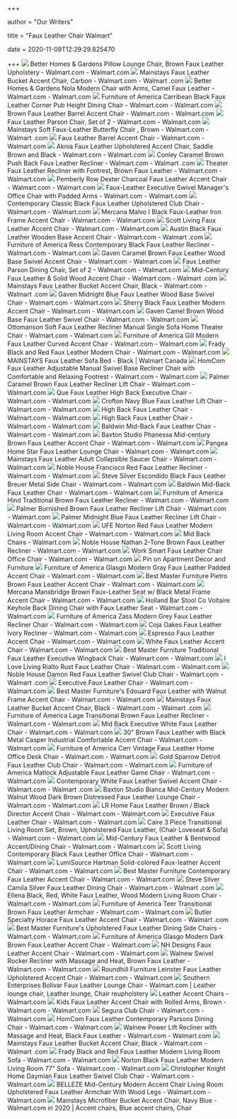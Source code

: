 +++
        
author = "Our Writers"
        
title = "Faux Leather Chair Walmart"
        
date = 2020-11-09T12:29:29.825470
        
+++
[ ![](https://i5.walmartimages.com/asr/6a508187-58ed-4b9f-b154-d56bbb49aafa_1.56a01934e27041faaa06f68fa8c57b5c.jpeg)](https://i5.walmartimages.com/asr/6a508187-58ed-4b9f-b154-d56bbb49aafa_1.56a01934e27041faaa06f68fa8c57b5c.jpeg) Better Homes & Gardens Pillow Lounge Chair, Brown Faux Leather Upholstery -  Walmart.com - Walmart.com
[ ![](https://i5.walmartimages.com/asr/d8b6b6e4-cac6-4e99-9c85-f5f304387c67_2.9114d1a9f21ebea35916e53b8dec42a3.jpeg?odnWidth=612&odnHeight=612&odnBg=ffffff)](https://i5.walmartimages.com/asr/d8b6b6e4-cac6-4e99-9c85-f5f304387c67_2.9114d1a9f21ebea35916e53b8dec42a3.jpeg?odnWidth=612&odnHeight=612&odnBg=ffffff) Mainstays Faux Leather Bucket Accent Chair, Carbon - Walmart.com - Walmart .com
[ ![](https://i5.walmartimages.com/asr/2f09adfe-c48b-49c2-862c-6f8ea5f9126b.fa326fa6c19c9bf9e514b169bb2f5626.jpeg)](https://i5.walmartimages.com/asr/2f09adfe-c48b-49c2-862c-6f8ea5f9126b.fa326fa6c19c9bf9e514b169bb2f5626.jpeg) Better Homes & Gardens Nola Modern Chair with Arms, Camel Faux Leather -  Walmart.com - Walmart.com
[ ![](https://i5.walmartimages.com/asr/2483ddbf-5b5d-42f3-9619-4ca2665ab51d_1.ecec8c4351fd344fb4a03715f163025e.jpeg?odnWidth=612&odnHeight=612&odnBg=ffffff)](https://i5.walmartimages.com/asr/2483ddbf-5b5d-42f3-9619-4ca2665ab51d_1.ecec8c4351fd344fb4a03715f163025e.jpeg?odnWidth=612&odnHeight=612&odnBg=ffffff) Furniture of America Carribean Black Faux Leather Corner Pub Height Dining  Chair - Walmart.com - Walmart.com
[ ![](https://i5.walmartimages.com/asr/5985e706-88ea-4d6c-9a35-4eff60d4102a_1.68e6ed874a5f4960aa6e004d5d0e9e19.jpeg?odnWidth=612&odnHeight=612&odnBg=ffffff)](https://i5.walmartimages.com/asr/5985e706-88ea-4d6c-9a35-4eff60d4102a_1.68e6ed874a5f4960aa6e004d5d0e9e19.jpeg?odnWidth=612&odnHeight=612&odnBg=ffffff) Brown Faux Leather Barrel Accent Chair - Walmart.com - Walmart.com
[ ![](https://i5.walmartimages.com/asr/f88786a6-3d94-4fa2-9d96-c22e1477c084_1.05166827bb28659b3b0e78b57f417cef.jpeg)](https://i5.walmartimages.com/asr/f88786a6-3d94-4fa2-9d96-c22e1477c084_1.05166827bb28659b3b0e78b57f417cef.jpeg) Faux Leather Parson Chair, Set of 2 - Walmart.com - Walmart.com
[ ![](https://i5.walmartimages.com/asr/e53c0687-b490-44de-80cc-8a368afa1e6f_1.9aaaceadcbc6d1e6ec68e0b4f1d0a1e3.jpeg)](https://i5.walmartimages.com/asr/e53c0687-b490-44de-80cc-8a368afa1e6f_1.9aaaceadcbc6d1e6ec68e0b4f1d0a1e3.jpeg) Mainstays Soft Faux-Leather Butterfly Chair , Brown - Walmart.com - Walmart .com
[ ![](https://i5.walmartimages.com/asr/f5f9aa58-28a7-43eb-a741-d50489d5f1e5_1.1f61dfc87c1d227c7fcfded60a66f6cd.jpeg?odnWidth=612&odnHeight=612&odnBg=ffffff)](https://i5.walmartimages.com/asr/f5f9aa58-28a7-43eb-a741-d50489d5f1e5_1.1f61dfc87c1d227c7fcfded60a66f6cd.jpeg?odnWidth=612&odnHeight=612&odnBg=ffffff) Faux Leather Barrel Accent Chair - Walmart.com - Walmart.com
[ ![](https://i5.walmartimages.com/asr/69c7a747-5796-4974-bdce-45c73841b933_1.3fd46523b64596fcc3962ff0aab53843.jpeg?odnWidth=612&odnHeight=612&odnBg=ffffff)](https://i5.walmartimages.com/asr/69c7a747-5796-4974-bdce-45c73841b933_1.3fd46523b64596fcc3962ff0aab53843.jpeg?odnWidth=612&odnHeight=612&odnBg=ffffff) Aknia Faux Leather Upholstered Accent Chair, Saddle Brown and Black -  Walmart.com - Walmart.com
[ ![](https://i5.walmartimages.com/asr/b9a4c0cc-644f-4654-bb5c-f21958c81f8a_1.937c593d96823afa3314f35f32c2fbf5.jpeg?odnWidth=612&odnHeight=612&odnBg=ffffff)](https://i5.walmartimages.com/asr/b9a4c0cc-644f-4654-bb5c-f21958c81f8a_1.937c593d96823afa3314f35f32c2fbf5.jpeg?odnWidth=612&odnHeight=612&odnBg=ffffff) Conley Caramel Brown Push Back Faux Leather Recliner - Walmart.com - Walmart .com
[ ![](https://i5.walmartimages.com/asr/00274842-01d1-489f-a0e4-14986c71e245_1.b8ec15f9601d86a947a8c4d778e05c8c.jpeg?odnWidth=612&odnHeight=612&odnBg=ffffff)](https://i5.walmartimages.com/asr/00274842-01d1-489f-a0e4-14986c71e245_1.b8ec15f9601d86a947a8c4d778e05c8c.jpeg?odnWidth=612&odnHeight=612&odnBg=ffffff) Theater Faux Leather Recliner with Footrest, Brown Faux Leather - Walmart.com  - Walmart.com
[ ![](https://i5.walmartimages.com/asr/74169197-fa7a-442c-9b49-704bcc62f428_1.aea895aad9d3caa96870e1d5d07af234.jpeg?odnWidth=612&odnHeight=612&odnBg=ffffff)](https://i5.walmartimages.com/asr/74169197-fa7a-442c-9b49-704bcc62f428_1.aea895aad9d3caa96870e1d5d07af234.jpeg?odnWidth=612&odnHeight=612&odnBg=ffffff) Pemberly Row Dexter Charcoal Faux Leather Accent Chair - Walmart.com -  Walmart.com
[ ![](https://i5.walmartimages.com/asr/669616bc-c428-482d-aaad-a26976bb3da7_1.da11dd37069e7023f00902c5cce01e5a.jpeg)](https://i5.walmartimages.com/asr/669616bc-c428-482d-aaad-a26976bb3da7_1.da11dd37069e7023f00902c5cce01e5a.jpeg) Faux-Leather Executive Swivel Manager's Office Chair with Padded Arms -  Walmart.com - Walmart.com
[ ![](https://i5.walmartimages.com/asr/5c6797f1-6c8c-4549-847d-bd3ababdb8c2.ef0061ef18c3c27d6fdc681992fb7cad.jpeg?odnWidth=612&odnHeight=612&odnBg=ffffff)](https://i5.walmartimages.com/asr/5c6797f1-6c8c-4549-847d-bd3ababdb8c2.ef0061ef18c3c27d6fdc681992fb7cad.jpeg?odnWidth=612&odnHeight=612&odnBg=ffffff) Contemporary Classic Black Faux Leather Upholstered Club Chair - Walmart.com  - Walmart.com
[ ![](https://i5.walmartimages.com/asr/a848b520-4c88-413b-93e2-4ac5ba0d6bdb.9ef63898cc3475af701200d27a2b51b9.jpeg?odnWidth=612&odnHeight=612&odnBg=ffffff)](https://i5.walmartimages.com/asr/a848b520-4c88-413b-93e2-4ac5ba0d6bdb.9ef63898cc3475af701200d27a2b51b9.jpeg?odnWidth=612&odnHeight=612&odnBg=ffffff) Mercana Malvo I Black Faux-Leather Iron Frame Accent Chair - Walmart.com -  Walmart.com
[ ![](https://i5.walmartimages.com/asr/3f04a1b8-1790-4fb8-94ed-274d536af966_1.5c4840be59430407413b1d72b33322db.jpeg?odnWidth=612&odnHeight=612&odnBg=ffffff)](https://i5.walmartimages.com/asr/3f04a1b8-1790-4fb8-94ed-274d536af966_1.5c4840be59430407413b1d72b33322db.jpeg?odnWidth=612&odnHeight=612&odnBg=ffffff) Scott Living Faux Leather Accent Chair - Walmart.com - Walmart.com
[ ![](https://i5.walmartimages.com/asr/d911a23d-0b12-4e70-ae4c-1331c89c8178.431b4ae39cb245ed00606fba8ded9254.jpeg?odnWidth=612&odnHeight=612&odnBg=ffffff)](https://i5.walmartimages.com/asr/d911a23d-0b12-4e70-ae4c-1331c89c8178.431b4ae39cb245ed00606fba8ded9254.jpeg?odnWidth=612&odnHeight=612&odnBg=ffffff) Austin Black Faux Leather Wooden Base Accent Chair - Walmart.com - Walmart .com
[ ![](https://i5.walmartimages.com/asr/5ae44b56-5798-4b1c-b6d4-89ff7ff3127a.bf96364ccd9696738209aa52a2f8b7a0.jpeg?odnWidth=612&odnHeight=612&odnBg=ffffff)](https://i5.walmartimages.com/asr/5ae44b56-5798-4b1c-b6d4-89ff7ff3127a.bf96364ccd9696738209aa52a2f8b7a0.jpeg?odnWidth=612&odnHeight=612&odnBg=ffffff) Furniture of America Ress Contemporary Black Faux Leather Recliner - Walmart.com  - Walmart.com
[ ![](https://i5.walmartimages.com/asr/f13333e8-54f0-43ba-9228-1b509ba618c2_1.bb3bac8295bfd92e7dd76815309e4da1.jpeg?odnWidth=612&odnHeight=612&odnBg=ffffff)](https://i5.walmartimages.com/asr/f13333e8-54f0-43ba-9228-1b509ba618c2_1.bb3bac8295bfd92e7dd76815309e4da1.jpeg?odnWidth=612&odnHeight=612&odnBg=ffffff) Gaven Caramel Brown Faux Leather Wood Base Swivel Accent Chair - Walmart.com  - Walmart.com
[ ![](https://i5.walmartimages.com/asr/e54f6f01-9951-43d2-b763-9fd2dd74bfcb_1.3cd1e0fcd5ee63ce97c3789d5e1a219f.jpeg)](https://i5.walmartimages.com/asr/e54f6f01-9951-43d2-b763-9fd2dd74bfcb_1.3cd1e0fcd5ee63ce97c3789d5e1a219f.jpeg) Faux Leather Parson Dining Chair, Set of 2 - Walmart.com - Walmart.com
[ ![](https://i5.walmartimages.com/asr/d8fd4c77-b9d6-4732-aa2c-758b04ce49d0_1.05908132724a116a8e04868489facab1.jpeg?odnWidth=612&odnHeight=612&odnBg=ffffff)](https://i5.walmartimages.com/asr/d8fd4c77-b9d6-4732-aa2c-758b04ce49d0_1.05908132724a116a8e04868489facab1.jpeg?odnWidth=612&odnHeight=612&odnBg=ffffff) Mid-Century Faux Leather & Solid Wood Accent Chair - Walmart.com - Walmart .com
[ ![](https://i5.walmartimages.com/asr/08072fb5-1a2d-473d-8060-863b07ccfa7b_2.c3429619370adb136931c9673eed592c.jpeg?odnWidth=612&odnHeight=612&odnBg=ffffff)](https://i5.walmartimages.com/asr/08072fb5-1a2d-473d-8060-863b07ccfa7b_2.c3429619370adb136931c9673eed592c.jpeg?odnWidth=612&odnHeight=612&odnBg=ffffff) Mainstays Faux Leather Bucket Accent Chair, Black - Walmart.com - Walmart .com
[ ![](https://i5.walmartimages.com/asr/5b772510-be73-479c-8def-d1b19830d101_1.b915d02d9d52a8c423464aa2dbb00c51.jpeg?odnWidth=612&odnHeight=612&odnBg=ffffff)](https://i5.walmartimages.com/asr/5b772510-be73-479c-8def-d1b19830d101_1.b915d02d9d52a8c423464aa2dbb00c51.jpeg?odnWidth=612&odnHeight=612&odnBg=ffffff) Gaven Midnight Blue Faux Leather Wood Base Swivel Chair - Walmart.com -  Walmart.com
[ ![](https://i5.walmartimages.com/asr/b9bb6142-1dd7-4191-8194-b6b5a818cd66_1.ebed3b5f34defbd09d0531651e7f7145.jpeg?odnWidth=612&odnHeight=612&odnBg=ffffff)](https://i5.walmartimages.com/asr/b9bb6142-1dd7-4191-8194-b6b5a818cd66_1.ebed3b5f34defbd09d0531651e7f7145.jpeg?odnWidth=612&odnHeight=612&odnBg=ffffff) Sherry Black Faux Leather Modern Accent Chair - Walmart.com - Walmart.com
[ ![](https://i5.walmartimages.com/asr/84583bd7-d8b0-40a4-88fc-d7506b827ad4_1.f304d86a13e9e95a15aa88579919c903.jpeg?odnWidth=612&odnHeight=612&odnBg=ffffff)](https://i5.walmartimages.com/asr/84583bd7-d8b0-40a4-88fc-d7506b827ad4_1.f304d86a13e9e95a15aa88579919c903.jpeg?odnWidth=612&odnHeight=612&odnBg=ffffff) Gaven Camel Brown Wood Base Faux Leather Swivel Chair - Walmart.com -  Walmart.com
[ ![](https://i5.walmartimages.com/asr/1e5af80f-bb68-4b60-9cd3-2c7d6af5a459.4ded7554bec1584742a945960a9fa01e.jpeg?odnWidth=612&odnHeight=612&odnBg=ffffff)](https://i5.walmartimages.com/asr/1e5af80f-bb68-4b60-9cd3-2c7d6af5a459.4ded7554bec1584742a945960a9fa01e.jpeg?odnWidth=612&odnHeight=612&odnBg=ffffff) Ottomanson Soft Faux Leather Recliner Manual Single Sofa Home Theater Chair  - Walmart.com - Walmart.com
[ ![](https://i5.walmartimages.com/asr/7e0c0256-e6c1-44e9-9b1f-43ca06d252f2.a08a6d8256cd66c4ee7e990f6597db19.jpeg?odnWidth=612&odnHeight=612&odnBg=ffffff)](https://i5.walmartimages.com/asr/7e0c0256-e6c1-44e9-9b1f-43ca06d252f2.a08a6d8256cd66c4ee7e990f6597db19.jpeg?odnWidth=612&odnHeight=612&odnBg=ffffff) Furniture of America Gill Modern Faux Leather Curved Accent Chair - Walmart.com  - Walmart.com
[ ![](https://i5.walmartimages.com/asr/1f3c9eeb-ea6c-4fd6-94a1-62ce7810352f_1.3331cdcfb7fc3386bdfee47e495aec22.jpeg?odnWidth=612&odnHeight=612&odnBg=ffffff)](https://i5.walmartimages.com/asr/1f3c9eeb-ea6c-4fd6-94a1-62ce7810352f_1.3331cdcfb7fc3386bdfee47e495aec22.jpeg?odnWidth=612&odnHeight=612&odnBg=ffffff) Frady Black and Red Faux Leather Modern Chair - Walmart.com - Walmart.com
[ ![](https://i5.walmartimages.ca/images/Large/062/396/1062396.jpg)](https://i5.walmartimages.ca/images/Large/062/396/1062396.jpg) MAINSTAYS Faux Leather Sofa Bed - Black | Walmart Canada
[ ![](https://i5.walmartimages.com/asr/1ba7586c-31d7-4045-b888-44ad26f2b603_1.988311a724ccd3f997889703a87e1c87.jpeg?odnWidth=612&odnHeight=612&odnBg=ffffff)](https://i5.walmartimages.com/asr/1ba7586c-31d7-4045-b888-44ad26f2b603_1.988311a724ccd3f997889703a87e1c87.jpeg?odnWidth=612&odnHeight=612&odnBg=ffffff) HomCom Faux Leather Adjustable Manual Swivel Base Recliner Chair with  Comfortable and Relaxing Footrest - Walmart.com - Walmart.com
[ ![](https://i5.walmartimages.com/asr/f5b39df5-4c0d-4a14-bdd5-178e45a39ae1_1.b4460a13ffd2620942a0a9a4c3f7df57.jpeg?odnWidth=612&odnHeight=612&odnBg=ffffff)](https://i5.walmartimages.com/asr/f5b39df5-4c0d-4a14-bdd5-178e45a39ae1_1.b4460a13ffd2620942a0a9a4c3f7df57.jpeg?odnWidth=612&odnHeight=612&odnBg=ffffff) Palmer Caramel Brown Faux Leather Recliner Lift Chair - Walmart.com -  Walmart.com
[ ![](https://i5.walmartimages.com/asr/8a98c044-b809-4647-a7fc-2cb908255329_1.d987ae07a90c2a174ef3d95cc20bcdfc.jpeg?odnWidth=612&odnHeight=612&odnBg=ffffff)](https://i5.walmartimages.com/asr/8a98c044-b809-4647-a7fc-2cb908255329_1.d987ae07a90c2a174ef3d95cc20bcdfc.jpeg?odnWidth=612&odnHeight=612&odnBg=ffffff) Que Faux Leather High Back Executive Chair - Walmart.com - Walmart.com
[ ![](https://i5.walmartimages.com/asr/5eaf946f-d99c-4a77-9114-fb672e8fc223_1.1e3f8c617def512a362fab5edefdcbb2.jpeg?odnWidth=612&odnHeight=612&odnBg=ffffff)](https://i5.walmartimages.com/asr/5eaf946f-d99c-4a77-9114-fb672e8fc223_1.1e3f8c617def512a362fab5edefdcbb2.jpeg?odnWidth=612&odnHeight=612&odnBg=ffffff) Crofton Navy Blue Faux Leather Lift Chair - Walmart.com - Walmart.com
[ ![](https://i5.walmartimages.com/asr/a60f0692-d3a7-4e1f-a53b-b7b9f84a0cb3_1.74725011c7d1885cf3631cfa8df69c61.jpeg?odnWidth=612&odnHeight=612&odnBg=ffffff)](https://i5.walmartimages.com/asr/a60f0692-d3a7-4e1f-a53b-b7b9f84a0cb3_1.74725011c7d1885cf3631cfa8df69c61.jpeg?odnWidth=612&odnHeight=612&odnBg=ffffff) High Back Faux Leather Chair - Walmart.com - Walmart.com
[ ![](https://i5.walmartimages.com/asr/8da6d0c3-be4a-4b2b-b5a5-17bc139f691d_1.62734d37889fb388fed19e78fb409c8e.jpeg?odnWidth=612&odnHeight=612&odnBg=ffffff)](https://i5.walmartimages.com/asr/8da6d0c3-be4a-4b2b-b5a5-17bc139f691d_1.62734d37889fb388fed19e78fb409c8e.jpeg?odnWidth=612&odnHeight=612&odnBg=ffffff) High Back Faux Leather Chair - Walmart.com - Walmart.com
[ ![](https://i5.walmartimages.com/asr/fae7bf6f-5725-4868-8ab7-93a9d1c9247e_1.3899e51e53aafd579621d21aa4d9e164.jpeg?odnWidth=612&odnHeight=612&odnBg=ffffff)](https://i5.walmartimages.com/asr/fae7bf6f-5725-4868-8ab7-93a9d1c9247e_1.3899e51e53aafd579621d21aa4d9e164.jpeg?odnWidth=612&odnHeight=612&odnBg=ffffff) Baldwin Mid-Back Faux Leather Chair - Walmart.com - Walmart.com
[ ![](https://i5.walmartimages.com/asr/ecdcec6d-6852-4398-b401-4de8f1f5ba85_1.f0d823edc674d9e245dabdf717dd82b8.jpeg?odnWidth=612&odnHeight=612&odnBg=ffffff)](https://i5.walmartimages.com/asr/ecdcec6d-6852-4398-b401-4de8f1f5ba85_1.f0d823edc674d9e245dabdf717dd82b8.jpeg?odnWidth=612&odnHeight=612&odnBg=ffffff) Baxton Studio Phanessa Mid-century Brown Faux Leather Accent Chair - Walmart.com  - Walmart.com
[ ![](https://i5.walmartimages.com/asr/f86be8db-b159-4eaf-b03e-2ece28d30c0d_1.75ef366a4b1a1bd4fb5efd20114a1b5d.jpeg?odnWidth=612&odnHeight=612&odnBg=ffffff)](https://i5.walmartimages.com/asr/f86be8db-b159-4eaf-b03e-2ece28d30c0d_1.75ef366a4b1a1bd4fb5efd20114a1b5d.jpeg?odnWidth=612&odnHeight=612&odnBg=ffffff) Pangea Home Star Faux Leather Lounge Chair - Walmart.com - Walmart.com
[ ![](https://i5.walmartimages.com/asr/101746c7-0055-4885-9eff-0edcab073830_2.96dd609de9b991664cebbd5fdf7068a7.jpeg?odnWidth=612&odnHeight=612&odnBg=ffffff)](https://i5.walmartimages.com/asr/101746c7-0055-4885-9eff-0edcab073830_2.96dd609de9b991664cebbd5fdf7068a7.jpeg?odnWidth=612&odnHeight=612&odnBg=ffffff) Mainstays Faux Leather Adult Collapsible Saucer Chair - Walmart.com -  Walmart.com
[ ![](https://i5.walmartimages.com/asr/2daedb47-c9a3-4010-85b4-b053d3b21461_1.f9ddaa5ea89d4db06dd775c9a8fe6ea8.jpeg?odnWidth=612&odnHeight=612&odnBg=ffffff)](https://i5.walmartimages.com/asr/2daedb47-c9a3-4010-85b4-b053d3b21461_1.f9ddaa5ea89d4db06dd775c9a8fe6ea8.jpeg?odnWidth=612&odnHeight=612&odnBg=ffffff) Noble House Francisco Red Faux Leather Recliner - Walmart.com - Walmart.com
[ ![](https://i5.walmartimages.com/asr/03ed6e85-2726-4102-b179-7b71a3daf05a.b2ca28fb6de53c5ccda8548bf987e1bf.jpeg?odnWidth=612&odnHeight=612&odnBg=ffffff)](https://i5.walmartimages.com/asr/03ed6e85-2726-4102-b179-7b71a3daf05a.b2ca28fb6de53c5ccda8548bf987e1bf.jpeg?odnWidth=612&odnHeight=612&odnBg=ffffff) Steve Silver Escondido Black Faux Leather Breuer Metal Side Chair - Walmart.com  - Walmart.com
[ ![](https://i5.walmartimages.com/asr/75cacb48-d725-4c78-97fd-a013662920f8_1.20ee58e573dad25ba5a05e10f271b5b5.jpeg?odnWidth=612&odnHeight=612&odnBg=ffffff)](https://i5.walmartimages.com/asr/75cacb48-d725-4c78-97fd-a013662920f8_1.20ee58e573dad25ba5a05e10f271b5b5.jpeg?odnWidth=612&odnHeight=612&odnBg=ffffff) Baldwin Mid-Back Faux Leather Chair - Walmart.com - Walmart.com
[ ![](https://i5.walmartimages.com/asr/aa42ef4b-95d9-4bcb-8178-678cc2a8ea64_2.493f7a41fdea380eb052927a29177689.jpeg?odnWidth=612&odnHeight=612&odnBg=ffffff)](https://i5.walmartimages.com/asr/aa42ef4b-95d9-4bcb-8178-678cc2a8ea64_2.493f7a41fdea380eb052927a29177689.jpeg?odnWidth=612&odnHeight=612&odnBg=ffffff) Furniture of America Hind Traditional Brown Faux Leather Recliner - Walmart.com  - Walmart.com
[ ![](https://i5.walmartimages.com/asr/e805682b-f084-4838-a7af-89238f99ceae_1.4ba5e16028315a2f10d64728ef55b94b.jpeg?odnWidth=612&odnHeight=612&odnBg=ffffff)](https://i5.walmartimages.com/asr/e805682b-f084-4838-a7af-89238f99ceae_1.4ba5e16028315a2f10d64728ef55b94b.jpeg?odnWidth=612&odnHeight=612&odnBg=ffffff) Palmer Burnished Brown Faux Leather Recliner Lift Chair - Walmart.com -  Walmart.com
[ ![](https://i5.walmartimages.com/asr/5e9b05e1-7a8e-4fe2-92ce-a57684a066cb_1.e3300ef03930ff67aac5aa7c4f0e6e2e.jpeg?odnWidth=612&odnHeight=612&odnBg=ffffff)](https://i5.walmartimages.com/asr/5e9b05e1-7a8e-4fe2-92ce-a57684a066cb_1.e3300ef03930ff67aac5aa7c4f0e6e2e.jpeg?odnWidth=612&odnHeight=612&odnBg=ffffff) Palmer Midnight Blue Faux Leather Recliner Lift Chair - Walmart.com -  Walmart.com
[ ![](https://i5.walmartimages.com/asr/ef778ecd-7b7a-41d0-8a9f-843e18b1e9a0_1.b3355082e9f275e7ffaad7e9add5dc85.jpeg?odnWidth=612&odnHeight=612&odnBg=ffffff)](https://i5.walmartimages.com/asr/ef778ecd-7b7a-41d0-8a9f-843e18b1e9a0_1.b3355082e9f275e7ffaad7e9add5dc85.jpeg?odnWidth=612&odnHeight=612&odnBg=ffffff) UFE Norton Red Faux Leather Modern Living Room Accent Chair - Walmart.com -  Walmart.com
[ ![](https://i5.walmartimages.com/asr/ecfddb5a-eba0-445d-b282-1a1a60cdacb9_1.628cacc2088eab6faf7c058b427a6b70.jpeg)](https://i5.walmartimages.com/asr/ecfddb5a-eba0-445d-b282-1a1a60cdacb9_1.628cacc2088eab6faf7c058b427a6b70.jpeg) Mid Back Chairs - Walmart.com
[ ![](https://i5.walmartimages.com/asr/47152d90-24f5-468e-b20f-40453df5bc59_1.707d98f175a299a7e11d130369a6d43d.jpeg?odnWidth=612&odnHeight=612&odnBg=ffffff)](https://i5.walmartimages.com/asr/47152d90-24f5-468e-b20f-40453df5bc59_1.707d98f175a299a7e11d130369a6d43d.jpeg?odnWidth=612&odnHeight=612&odnBg=ffffff) Noble House Nathan 2-Tone Brown Faux Leather Recliner - Walmart.com -  Walmart.com
[ ![](https://i5.walmartimages.com/asr/7f7b0f9f-c12d-4d0e-8a38-2bd7e689d656.7f8c9c7900e68f5e99b922f600ab9d68.jpeg?odnWidth=612&odnHeight=612&odnBg=ffffff)](https://i5.walmartimages.com/asr/7f7b0f9f-c12d-4d0e-8a38-2bd7e689d656.7f8c9c7900e68f5e99b922f600ab9d68.jpeg?odnWidth=612&odnHeight=612&odnBg=ffffff) Work Smart Faux Leather Chair Office Chair - Walmart.com - Walmart.com
[ ![](https://i.pinimg.com/originals/5c/c8/4f/5cc84ff36f04d31b0d37103132ff24ff.png)](https://i.pinimg.com/originals/5c/c8/4f/5cc84ff36f04d31b0d37103132ff24ff.png) Pin on Apartment Decor and Furniture
[ ![](https://i5.walmartimages.com/asr/b34f26e4-a943-4d80-9734-caa2b0faf7e9_1.a823e64e84de101f9e91e44b7659a2a2.jpeg?odnWidth=612&odnHeight=612&odnBg=ffffff)](https://i5.walmartimages.com/asr/b34f26e4-a943-4d80-9734-caa2b0faf7e9_1.a823e64e84de101f9e91e44b7659a2a2.jpeg?odnWidth=612&odnHeight=612&odnBg=ffffff) Furniture of America Glasgo Modern Gray Faux Leather Padded Accent Chair -  Walmart.com - Walmart.com
[ ![](https://i5.walmartimages.com/asr/6ffe98d7-d86f-4167-96eb-638d3e602386_1.3200f162da2513f236d6ec3a1948dc77.jpeg?odnWidth=612&odnHeight=612&odnBg=ffffff)](https://i5.walmartimages.com/asr/6ffe98d7-d86f-4167-96eb-638d3e602386_1.3200f162da2513f236d6ec3a1948dc77.jpeg?odnWidth=612&odnHeight=612&odnBg=ffffff) Best Master Furniture Pietro Brown Faux Leather Accent Chair - Walmart.com  - Walmart.com
[ ![](https://i5.walmartimages.com/asr/4283da60-2249-4268-9bf3-5b48bd5d5ca4.ce436bc989017781ac55fd6240626c4d.jpeg?odnWidth=612&odnHeight=612&odnBg=ffffff)](https://i5.walmartimages.com/asr/4283da60-2249-4268-9bf3-5b48bd5d5ca4.ce436bc989017781ac55fd6240626c4d.jpeg?odnWidth=612&odnHeight=612&odnBg=ffffff) Mercana Mansbridge Brown Faux-Leather Seat w/ Black Metal Frame Accent Chair  - Walmart.com - Walmart.com
[ ![](https://i5.walmartimages.com/asr/e5023d02-65bc-43b0-ae61-f689aac0bbe2_1.9390d2df2a68b79afbb797991216f78f.jpeg?odnWidth=612&odnHeight=612&odnBg=ffffff)](https://i5.walmartimages.com/asr/e5023d02-65bc-43b0-ae61-f689aac0bbe2_1.9390d2df2a68b79afbb797991216f78f.jpeg?odnWidth=612&odnHeight=612&odnBg=ffffff) Holland Bar Stool Co Voltaire Keyhole Back Dining Chair with Faux Leather  Seat - Walmart.com - Walmart.com
[ ![](https://i5.walmartimages.com/asr/b81f7500-9661-46bf-bab6-281e3a737507.7fee5eb6dc169497504531547ad68e63.jpeg?odnWidth=612&odnHeight=612&odnBg=ffffff)](https://i5.walmartimages.com/asr/b81f7500-9661-46bf-bab6-281e3a737507.7fee5eb6dc169497504531547ad68e63.jpeg?odnWidth=612&odnHeight=612&odnBg=ffffff) Furniture of America Zass Modern Grey Faux Leather Recliner Chair - Walmart.com  - Walmart.com
[ ![](https://i5.walmartimages.com/asr/32d39265-241e-42b2-81f8-caa77249df4c_1.30f563b92ae1d02bc84487dae458ee3e.jpeg?odnWidth=450&odnHeight=450&odnBg=ffffff)](https://i5.walmartimages.com/asr/32d39265-241e-42b2-81f8-caa77249df4c_1.30f563b92ae1d02bc84487dae458ee3e.jpeg?odnWidth=450&odnHeight=450&odnBg=ffffff) Coja Oakes Faux Leather Ivory Recliner - Walmart.com - Walmart.com
[ ![](https://i5.walmartimages.com/asr/df46cf7b-0dad-40d2-b486-c8c977ff2b43_1.9be2c91b551d0d0d11dd1d972c80ad09.jpeg?odnWidth=612&odnHeight=612&odnBg=ffffff)](https://i5.walmartimages.com/asr/df46cf7b-0dad-40d2-b486-c8c977ff2b43_1.9be2c91b551d0d0d11dd1d972c80ad09.jpeg?odnWidth=612&odnHeight=612&odnBg=ffffff) Espresso Faux Leather Accent Chair - Walmart.com - Walmart.com
[ ![](https://i5.walmartimages.com/asr/d23e3ba5-130f-4d6b-920b-caacc4d2b6b4_1.84be698efc9ed6eefcbaeef5e505e0ea.jpeg?odnWidth=612&odnHeight=612&odnBg=ffffff)](https://i5.walmartimages.com/asr/d23e3ba5-130f-4d6b-920b-caacc4d2b6b4_1.84be698efc9ed6eefcbaeef5e505e0ea.jpeg?odnWidth=612&odnHeight=612&odnBg=ffffff) White Faux Leather Accent Chair - Walmart.com - Walmart.com
[ ![](https://i5.walmartimages.com/asr/0fed8efb-68be-4884-b596-5359550ad7fa_1.3cff47f226c873848b1c085cf8ec5e49.jpeg?odnWidth=612&odnHeight=612&odnBg=ffffff)](https://i5.walmartimages.com/asr/0fed8efb-68be-4884-b596-5359550ad7fa_1.3cff47f226c873848b1c085cf8ec5e49.jpeg?odnWidth=612&odnHeight=612&odnBg=ffffff) Best Master Furniture Traditional Faux Leather Executive Wingback Chair -  Walmart.com - Walmart.com
[ ![](https://i5.walmartimages.com/asr/96c1bdeb-6908-4236-a8b1-2f8c24ecb370_1.99f9a1d8704cda6d4d639f1cbc84fb11.jpeg?odnWidth=612&odnHeight=612&odnBg=ffffff)](https://i5.walmartimages.com/asr/96c1bdeb-6908-4236-a8b1-2f8c24ecb370_1.99f9a1d8704cda6d4d639f1cbc84fb11.jpeg?odnWidth=612&odnHeight=612&odnBg=ffffff) I Love Living Rialto Rust Faux Leather Chair - Walmart.com - Walmart.com
[ ![](https://i5.walmartimages.com/asr/bf52a542-3380-4b60-b88f-72006abc79d0_1.9d92aa61c8fda8a2cfeeb1fa97d18423.jpeg?odnWidth=612&odnHeight=612&odnBg=ffffff)](https://i5.walmartimages.com/asr/bf52a542-3380-4b60-b88f-72006abc79d0_1.9d92aa61c8fda8a2cfeeb1fa97d18423.jpeg?odnWidth=612&odnHeight=612&odnBg=ffffff) Noble House Damon Red Faux Leather Swivel Club Chair - Walmart.com - Walmart .com
[ ![](https://i5.walmartimages.com/asr/228fd8fe-6fe6-4378-b9f0-68fd7a861f48_1.289c7f6cfd53988b258a083aa4a1f263.jpeg?odnWidth=612&odnHeight=612&odnBg=ffffff)](https://i5.walmartimages.com/asr/228fd8fe-6fe6-4378-b9f0-68fd7a861f48_1.289c7f6cfd53988b258a083aa4a1f263.jpeg?odnWidth=612&odnHeight=612&odnBg=ffffff) Executive Faux Leather Chair - Walmart.com - Walmart.com
[ ![](https://i5.walmartimages.com/asr/3c948df5-784e-4bde-9aa3-143535ee3ea5_1.90097a4165b3b52b0db49ee832bdcc04.jpeg?odnWidth=612&odnHeight=612&odnBg=ffffff)](https://i5.walmartimages.com/asr/3c948df5-784e-4bde-9aa3-143535ee3ea5_1.90097a4165b3b52b0db49ee832bdcc04.jpeg?odnWidth=612&odnHeight=612&odnBg=ffffff) Best Master Furniture's Edouard Faux Leather with Walnut Frame Accent Chair  - Walmart.com - Walmart.com
[ ![](https://i5.walmartimages.com/asr/94b586ca-1898-44f4-ac55-b804db56b7bc_2.fbaac38afd904497120b745f15072e8c.jpeg)](https://i5.walmartimages.com/asr/94b586ca-1898-44f4-ac55-b804db56b7bc_2.fbaac38afd904497120b745f15072e8c.jpeg) Mainstays Faux Leather Bucket Accent Chair, Black - Walmart.com - Walmart .com
[ ![](https://i5.walmartimages.com/asr/12710539-906e-479e-a6c7-3db13addb201_2.bde497c9a203fa1a8f810fb8a42709dc.jpeg?odnWidth=2000&odnHeight=2000&odnBg=ffffff)](https://i5.walmartimages.com/asr/12710539-906e-479e-a6c7-3db13addb201_2.bde497c9a203fa1a8f810fb8a42709dc.jpeg?odnWidth=2000&odnHeight=2000&odnBg=ffffff) Furniture of America Lage Transitional Brown Faux Leather Recliner - Walmart.com  - Walmart.com
[ ![](https://i5.walmartimages.com/asr/e673458a-99d2-40cc-88b5-c2f7450de1e3_1.b7449644da14ef922099818591a92434.jpeg?odnWidth=612&odnHeight=612&odnBg=ffffff)](https://i5.walmartimages.com/asr/e673458a-99d2-40cc-88b5-c2f7450de1e3_1.b7449644da14ef922099818591a92434.jpeg?odnWidth=612&odnHeight=612&odnBg=ffffff) Mid Back Executive White Faux Leather Chair - Walmart.com - Walmart.com
[ ![](https://i5.walmartimages.com/asr/b03e05e1-ed76-45b5-a259-9c3f57a021a7_1.9038cdf97fafacf0f71a9f7c8b4a6a20.jpeg?odnWidth=612&odnHeight=612&odnBg=ffffff)](https://i5.walmartimages.com/asr/b03e05e1-ed76-45b5-a259-9c3f57a021a7_1.9038cdf97fafacf0f71a9f7c8b4a6a20.jpeg?odnWidth=612&odnHeight=612&odnBg=ffffff) 30" Brown Faux Leather with Black Metal Casper Industrial Comfortable  Accent Chair - Walmart.com - Walmart.com
[ ![](https://i5.walmartimages.com/asr/b76029de-dee8-4c15-b623-4cb65366428a.ff0c37d357f02bdedca380b8240fb614.jpeg?odnWidth=612&odnHeight=612&odnBg=ffffff)](https://i5.walmartimages.com/asr/b76029de-dee8-4c15-b623-4cb65366428a.ff0c37d357f02bdedca380b8240fb614.jpeg?odnWidth=612&odnHeight=612&odnBg=ffffff) Furniture of America Cerr Vintage Faux Leather Home Office Desk Chair -  Walmart.com - Walmart.com
[ ![](https://i5.walmartimages.com/asr/b8545b1b-11e3-48d7-b98d-972c97a01d70_1.e21fa99e29ac77dccffe2b3803a186cb.jpeg?odnWidth=612&odnHeight=612&odnBg=ffffff)](https://i5.walmartimages.com/asr/b8545b1b-11e3-48d7-b98d-972c97a01d70_1.e21fa99e29ac77dccffe2b3803a186cb.jpeg?odnWidth=612&odnHeight=612&odnBg=ffffff) Gold Sparrow Detroit Faux Leather Club Chair - Walmart.com - Walmart.com
[ ![](https://i5.walmartimages.com/asr/cc742052-d627-4a3b-962e-d06db9aaf712_1.3a0c5a1fb6ad2ef4b06ba7a6ab27be3f.jpeg?odnWidth=612&odnHeight=612&odnBg=ffffff)](https://i5.walmartimages.com/asr/cc742052-d627-4a3b-962e-d06db9aaf712_1.3a0c5a1fb6ad2ef4b06ba7a6ab27be3f.jpeg?odnWidth=612&odnHeight=612&odnBg=ffffff) Furniture of America Matlock Adjustable Faux Leather Game Chair - Walmart.com  - Walmart.com
[ ![](https://i5.walmartimages.com/asr/026144f3-704b-4597-8780-bfbaa4766dd4_1.d02abc6835d2400c3b4456f13f407514.jpeg?odnWidth=612&odnHeight=612&odnBg=ffffff)](https://i5.walmartimages.com/asr/026144f3-704b-4597-8780-bfbaa4766dd4_1.d02abc6835d2400c3b4456f13f407514.jpeg?odnWidth=612&odnHeight=612&odnBg=ffffff) Contemporary White Faux Leather Swivel Accent Chair - Walmart.com - Walmart .com
[ ![](https://i5.walmartimages.com/asr/3afbd2e5-68c0-4bd4-b358-1511969d77b9_1.64e3312c2dcc4eda04b1c92df9f9d488.jpeg?odnWidth=612&odnHeight=612&odnBg=ffffff)](https://i5.walmartimages.com/asr/3afbd2e5-68c0-4bd4-b358-1511969d77b9_1.64e3312c2dcc4eda04b1c92df9f9d488.jpeg?odnWidth=612&odnHeight=612&odnBg=ffffff) Baxton Studio Bianca Mid-Century Modern Walnut Wood Dark Brown Distressed Faux  Leather Lounge Chair - Walmart.com - Walmart.com
[ ![](https://i5.walmartimages.com/asr/d9419bd8-8230-4931-a7ab-ec550c0e717a.39f5a1ad6ebbbf6d5c6fec20bb099f99.jpeg?odnWidth=612&odnHeight=612&odnBg=ffffff)](https://i5.walmartimages.com/asr/d9419bd8-8230-4931-a7ab-ec550c0e717a.39f5a1ad6ebbbf6d5c6fec20bb099f99.jpeg?odnWidth=612&odnHeight=612&odnBg=ffffff) LR Home Faux Leather Brown / Black Director Accent Chair - Walmart.com -  Walmart.com
[ ![](https://i5.walmartimages.com/asr/3d0ab754-52e3-4cc6-8166-0d321730ad6b_1.af7363e23f65cc5a0a091a00c6995aa7.jpeg?odnWidth=612&odnHeight=612&odnBg=ffffff)](https://i5.walmartimages.com/asr/3d0ab754-52e3-4cc6-8166-0d321730ad6b_1.af7363e23f65cc5a0a091a00c6995aa7.jpeg?odnWidth=612&odnHeight=612&odnBg=ffffff) Executive Faux Leather Chair - Walmart.com - Walmart.com
[ ![](https://i5.walmartimages.com/asr/22b05ffa-6187-4e95-be84-d298eb15a83d.2baf033692620eb0786fc666683d5b70.jpeg?odnWidth=612&odnHeight=612&odnBg=ffffff)](https://i5.walmartimages.com/asr/22b05ffa-6187-4e95-be84-d298eb15a83d.2baf033692620eb0786fc666683d5b70.jpeg?odnWidth=612&odnHeight=612&odnBg=ffffff) Caire 3 Piece Transitional Living Room Set, Brown, Upholstered Faux Leather,  (Chair Loveseat & Sofa) - Walmart.com - Walmart.com
[ ![](https://i5.walmartimages.com/asr/f459e5af-3fc4-46e6-9930-525f61a5a757_1.67f8d019184e4d54d52b15f3d76836b7.jpeg?odnWidth=612&odnHeight=612&odnBg=ffffff)](https://i5.walmartimages.com/asr/f459e5af-3fc4-46e6-9930-525f61a5a757_1.67f8d019184e4d54d52b15f3d76836b7.jpeg?odnWidth=612&odnHeight=612&odnBg=ffffff) Mid-Century Faux Leather & Bentwood Accent/Dining Chair - Walmart.com -  Walmart.com
[ ![](https://i5.walmartimages.com/asr/41f23249-dfce-47dc-bfa6-2276355c7c88_1.6d312810eaa78b1a7d523176535361ae.jpeg?odnWidth=612&odnHeight=612&odnBg=ffffff)](https://i5.walmartimages.com/asr/41f23249-dfce-47dc-bfa6-2276355c7c88_1.6d312810eaa78b1a7d523176535361ae.jpeg?odnWidth=612&odnHeight=612&odnBg=ffffff) Scott Living Contemporary Black Faux Leather Office Chair - Walmart.com -  Walmart.com
[ ![](https://i5.walmartimages.com/asr/828a14db-0b6f-4e40-ab3b-b5b2165afbc0_1.e57ea0b987e91587141a588219c7164f.jpeg?odnWidth=612&odnHeight=612&odnBg=ffffff)](https://i5.walmartimages.com/asr/828a14db-0b6f-4e40-ab3b-b5b2165afbc0_1.e57ea0b987e91587141a588219c7164f.jpeg?odnWidth=612&odnHeight=612&odnBg=ffffff) LumiSource Hartman Solid-colored Faux-leather Accent Chair - Walmart.com -  Walmart.com
[ ![](https://i5.walmartimages.com/asr/cd0b51d9-6543-4383-884e-504d2dac3627_1.1f0e644f7aae6cd7c87c6d6295034848.jpeg?odnWidth=612&odnHeight=612&odnBg=ffffff)](https://i5.walmartimages.com/asr/cd0b51d9-6543-4383-884e-504d2dac3627_1.1f0e644f7aae6cd7c87c6d6295034848.jpeg?odnWidth=612&odnHeight=612&odnBg=ffffff) Best Master Furniture Contemporary Faux Leather Accent Chair - Walmart.com  - Walmart.com
[ ![](https://i5.walmartimages.com/asr/e42785dd-98af-4c76-a79f-3c114d3084f5_1.61a645204e16dbbd17e9aa89e3a0254c.jpeg?odnWidth=612&odnHeight=612&odnBg=ffffff)](https://i5.walmartimages.com/asr/e42785dd-98af-4c76-a79f-3c114d3084f5_1.61a645204e16dbbd17e9aa89e3a0254c.jpeg?odnWidth=612&odnHeight=612&odnBg=ffffff) Steve Silver Camila Silver Faux Leather Dining Chair - Walmart.com - Walmart .com
[ ![](https://i5.walmartimages.com/asr/d9cd139c-4fe1-4129-8896-736300f5d459_1.c0e2fa25cd088d6b299d0329ae8582cd.jpeg?odnWidth=612&odnHeight=612&odnBg=ffffff)](https://i5.walmartimages.com/asr/d9cd139c-4fe1-4129-8896-736300f5d459_1.c0e2fa25cd088d6b299d0329ae8582cd.jpeg?odnWidth=612&odnHeight=612&odnBg=ffffff) Ellena Black, Red, White Faux Leather, Wood Modern Living Room Chair -  Walmart.com - Walmart.com
[ ![](https://i5.walmartimages.com/asr/ebc65d32-270f-406d-a94f-d3622bb9a891_1.61f13d95607c9fcf664cb94165361333.jpeg?odnWidth=612&odnHeight=612&odnBg=ffffff)](https://i5.walmartimages.com/asr/ebc65d32-270f-406d-a94f-d3622bb9a891_1.61f13d95607c9fcf664cb94165361333.jpeg?odnWidth=612&odnHeight=612&odnBg=ffffff) Furniture of America Teer Transitional Brown Faux Leather Armchair - Walmart.com  - Walmart.com
[ ![](https://i5.walmartimages.com/asr/7b190115-7e37-4488-85d6-47c45a417edd_1.8fc89feb6c1ab0d94a71d494f90fe6b0.jpeg?odnWidth=612&odnHeight=612&odnBg=ffffff)](https://i5.walmartimages.com/asr/7b190115-7e37-4488-85d6-47c45a417edd_1.8fc89feb6c1ab0d94a71d494f90fe6b0.jpeg?odnWidth=612&odnHeight=612&odnBg=ffffff) Butler Specialty Horace Faux Leather Accent Chair - Walmart.com - Walmart .com
[ ![](https://i5.walmartimages.com/asr/a547f7fb-740d-44cd-abcd-7b8255b51082_4.7db635fe01743ccfa41013b043d1a41c.jpeg?odnWidth=612&odnHeight=612&odnBg=ffffff)](https://i5.walmartimages.com/asr/a547f7fb-740d-44cd-abcd-7b8255b51082_4.7db635fe01743ccfa41013b043d1a41c.jpeg?odnWidth=612&odnHeight=612&odnBg=ffffff) Best Master Furniture's Upholstered Faux Leather Dining Side Chairs -  Walmart.com - Walmart.com
[ ![](https://i5.walmartimages.com/asr/ceff4eab-2946-44bf-92d1-bd375630f0d9_1.fbcde55a46900d37eb9c9924d2ec3dc4.jpeg?odnWidth=450&odnHeight=450&odnBg=ffffff)](https://i5.walmartimages.com/asr/ceff4eab-2946-44bf-92d1-bd375630f0d9_1.fbcde55a46900d37eb9c9924d2ec3dc4.jpeg?odnWidth=450&odnHeight=450&odnBg=ffffff) Furniture of America Glasgo Modern Dark Brown Faux Leather Accent Chair -  Walmart.com
[ ![](https://i5.walmartimages.com/asr/5b1342db-418d-460c-a2d5-450506c1c606_1.afcbd443676822876efc3bb447e92ba5.jpeg?odnWidth=612&odnHeight=612&odnBg=ffffff)](https://i5.walmartimages.com/asr/5b1342db-418d-460c-a2d5-450506c1c606_1.afcbd443676822876efc3bb447e92ba5.jpeg?odnWidth=612&odnHeight=612&odnBg=ffffff) NH Designs Faux Leather Accent Chair - Walmart.com - Walmart.com
[ ![](https://i5.walmartimages.com/asr/486b132e-5c7c-483c-95d6-c10b71d27d30_1.41da5d88b0a218730734459b71fa7132.jpeg?odnWidth=612&odnHeight=612&odnBg=ffffff)](https://i5.walmartimages.com/asr/486b132e-5c7c-483c-95d6-c10b71d27d30_1.41da5d88b0a218730734459b71fa7132.jpeg?odnWidth=612&odnHeight=612&odnBg=ffffff) Walnew Swivel Rocker Recliner with Massage and Heat, Brown Faux Leather -  Walmart.com - Walmart.com
[ ![](https://i5.walmartimages.com/asr/8446388d-03b3-4802-ae53-04a93567cde0.e9320b835d6bdd8bc02f22d6e59502f7.jpeg?odnWidth=612&odnHeight=612&odnBg=ffffff)](https://i5.walmartimages.com/asr/8446388d-03b3-4802-ae53-04a93567cde0.e9320b835d6bdd8bc02f22d6e59502f7.jpeg?odnWidth=612&odnHeight=612&odnBg=ffffff) Roundhill Furniture Leinster Faux Leather Upholstered Accent Chair - Walmart.com  - Walmart.com
[ ![](https://i.pinimg.com/474x/74/2c/63/742c6306b22e5e4cc6ae4c30b7a5a5db.jpg)](https://i.pinimg.com/474x/74/2c/63/742c6306b22e5e4cc6ae4c30b7a5a5db.jpg) Southern Enterprises Bolivar Faux Leather Lounge Chair - Walmart.com |  Leather lounge chair, Leather lounge, Chair reupholstery
[ ![](https://i5.walmartimages.com/asr/064fcd42-f9a3-4021-ba5f-e777e454802f_1.5275bfd61d24454dbc9da8772840c7bc.jpeg?odnHeight=200&odnWidth=200&odnBg=ffffff)](https://i5.walmartimages.com/asr/064fcd42-f9a3-4021-ba5f-e777e454802f_1.5275bfd61d24454dbc9da8772840c7bc.jpeg?odnHeight=200&odnWidth=200&odnBg=ffffff) Leather Accent Chairs - Walmart.com
[ ![](https://i5.walmartimages.com/asr/05236319-5db2-4311-a112-b4e719d66ba9_1.677444888e2b81eacc47843ce573f87c.jpeg?odnWidth=612&odnHeight=612&odnBg=ffffff)](https://i5.walmartimages.com/asr/05236319-5db2-4311-a112-b4e719d66ba9_1.677444888e2b81eacc47843ce573f87c.jpeg?odnWidth=612&odnHeight=612&odnBg=ffffff) Kids Faux Leather Accent Chair with Rolled Arms, Brown - Walmart.com -  Walmart.com
[ ![](https://i5.walmartimages.com/asr/2d81a63c-9ed4-4823-8a30-4b2d842e2e61_1.322a97bf29f1477ab37d9b6899ebed97.jpeg?odnWidth=612&odnHeight=612&odnBg=ffffff)](https://i5.walmartimages.com/asr/2d81a63c-9ed4-4823-8a30-4b2d842e2e61_1.322a97bf29f1477ab37d9b6899ebed97.jpeg?odnWidth=612&odnHeight=612&odnBg=ffffff) Segura Club Chair - Walmart.com - Walmart.com
[ ![](https://i5.walmartimages.com/asr/7bb4647b-877c-43ba-aa52-29b87fa053cc_1.a100caec231d7c74e44f4a92c51d46cd.jpeg?odnWidth=612&odnHeight=612&odnBg=ffffff)](https://i5.walmartimages.com/asr/7bb4647b-877c-43ba-aa52-29b87fa053cc_1.a100caec231d7c74e44f4a92c51d46cd.jpeg?odnWidth=612&odnHeight=612&odnBg=ffffff) HomCom Faux Leather Contemporary Parsons Dining Chair - Walmart.com -  Walmart.com
[ ![](https://i5.walmartimages.com/asr/6b5e3a75-e82a-4160-81fd-2426e3aab48a.8d371b1b0359ce758f5bb1f19a55bf04.jpeg?odnWidth=612&odnHeight=612&odnBg=ffffff)](https://i5.walmartimages.com/asr/6b5e3a75-e82a-4160-81fd-2426e3aab48a.8d371b1b0359ce758f5bb1f19a55bf04.jpeg?odnWidth=612&odnHeight=612&odnBg=ffffff) Walnew Power Lift Recliner with Massage and Heat, Black Faux Leather -  Walmart.com - Walmart.com
[ ![](https://i5.walmartimages.com/asr/55b00224-6ba0-43df-9e5c-f0dda361a485_2.c108178b5b11d068d48dad5c4bcce2c8.jpeg)](https://i5.walmartimages.com/asr/55b00224-6ba0-43df-9e5c-f0dda361a485_2.c108178b5b11d068d48dad5c4bcce2c8.jpeg) Mainstays Faux Leather Bucket Accent Chair, Black - Walmart.com - Walmart .com
[ ![](https://i5.walmartimages.com/asr/085b46c4-bc8c-4b0b-b611-500d91c2a2c8_1.0c0e3d3a43ebc7265c5d8a8a0cd93ea7.png)](https://i5.walmartimages.com/asr/085b46c4-bc8c-4b0b-b611-500d91c2a2c8_1.0c0e3d3a43ebc7265c5d8a8a0cd93ea7.png) Frady Black and Red Faux Leather Modern Living Room Sofa - Walmart.com -  Walmart.com
[ ![](https://i5.walmartimages.com/asr/090e8180-cb4f-45d1-8e19-13cb694f6070_1.47c042e558d3e7549658d3410ac66fa7.jpeg?odnWidth=612&odnHeight=612&odnBg=ffffff)](https://i5.walmartimages.com/asr/090e8180-cb4f-45d1-8e19-13cb694f6070_1.47c042e558d3e7549658d3410ac66fa7.jpeg?odnWidth=612&odnHeight=612&odnBg=ffffff) Norton Black Faux Leather Modern Living Room 77" Sofa - Walmart.com -  Walmart.com
[ ![](https://i5.walmartimages.com/asr/8f498f97-fb19-4959-98d9-ce56ef0ff789_1.285fe97c422f4ab128294e27ed6bcdd6.jpeg)](https://i5.walmartimages.com/asr/8f498f97-fb19-4959-98d9-ce56ef0ff789_1.285fe97c422f4ab128294e27ed6bcdd6.jpeg) Christopher Knight Home Daymian Faux Leather Swivel Club Chair - Walmart.com  - Walmart.com
[ ![](https://i5.walmartimages.com/asr/029b11a9-4c4c-49b7-a474-6bf579125185.799462671460924a26e8ce981f75cdb7.jpeg?odnWidth=612&odnHeight=612&odnBg=ffffff)](https://i5.walmartimages.com/asr/029b11a9-4c4c-49b7-a474-6bf579125185.799462671460924a26e8ce981f75cdb7.jpeg?odnWidth=612&odnHeight=612&odnBg=ffffff) BELLEZE Mid-Century Modern Accent Chair Living Room Upholstered Faux  Leather Armchair With Wood Legs - Walmart.com - Walmart.com
[ ![](https://i.pinimg.com/736x/e7/87/70/e78770e3354429e70bc8b1448b487a87.jpg)](https://i.pinimg.com/736x/e7/87/70/e78770e3354429e70bc8b1448b487a87.jpg) Mainstays Microfiber Bucket Accent Chair, Navy Blue - Walmart.com in 2020 |  Accent chairs, Blue accent chairs, Chair
